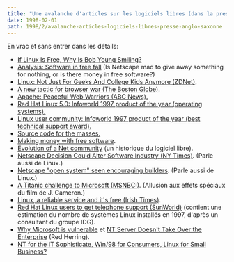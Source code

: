 ```yaml
---
title: "Une avalanche d'articles sur les logiciels libres (dans la presse anglo-saxonne)"
date: 1998-02-01
path: 1998/2/avalanche-articles-logiciels-libres-presse-anglo-saxonne
---
```


<P>En vrac et sans entrer dans les détails:</P>

<UL>

<LI><A HREF="http://currents.net/newstoday/97/12/15/news2.html">If Linux Is Free, Why Is Bob Young Smiling?</A>

<LI><A HREF="http://webserv.vnunet.com/www_user/plsql/pkg_vnu_template.comp_analysis?p_to_date=26-FEB-98&amp;p_cat_id=64&amp;p_story_id=48264">Analysis: Software in free fall</A> (Is Netscape mad to give away something
for nothing, or is there money in free software?)

<LI><A HREF="http://www.zdnet.com/sr/business/opportunity/980211b.html">Linux: Not Just For Geeks And College Kids Anymore (ZDNet)</A>.

<LI><A HREF="http://www.boston.com/dailyglobe/globehtml/036/A_new_tactic_for_browser_war.htm">A new tactic for browser war (The Boston Globe)</A>.

<LI><A HREF="http://www.abcnews.com/sections/business/apache_0129/index.html">Apache: Peaceful Web Warriors (ABC News).</A>

<LI><A HREF="http://www.infoworld.com/cgi-bin/displayTC.pl?/97poy.win3.htm">Red Hat Linux 5.0: Infoworld 1997 product of the year (operating systems).</A>

<LI><A HREF="http://www.infoworld.com/cgi-bin/displayTC.pl?97poy.supp.htm">Linux user community: Infoworld 1997 product of the year (best technical
support award).</A>

<LI><A HREF="http://www.news.com/SpecialFeatures/0,5,18652,00.html">Source code for the masses.</A>

<LI><A HREF="http://www.news.com/SpecialFeatures/0,5,18617,00.html">Making money with free software</A>.

<LI><A HREF="http://www.news.com/SpecialFeatures/0,5,18619,00.html">Evolution of a Net community</A> (un historique du logiciel libre).

<LI><A HREF="http://www.nytimes.com/library/cyber/digicom/020298digicom.html">Netscape Decision Could Alter Software Industry (NY Times)</A>.
(Parle aussi de Linux.)

<LI><A HREF="http://www.yahoo.com/headlines/980130/wired/stories/software_1.html">Netscape "open system" seen encouraging builders</A>.
(Parle aussi de Linux.)

<LI><A HREF="http://www.msnbc.com/news/139296.asp">A Titanic challenge to Microsoft (MSNBC!)</A>. (Allusion aux effets
spéciaux du film de J. Cameron.)

<LI><A HREF="http://www.irish-times.com/irish%2Dtimes/paper/1998/0116/tech12.html">Linux, a reliable service and it's free (Irish Times)</A>.

<LI><A HREF="http://www.sun.com/sunworldonline/swol-01-1998/swol-01-eyeoncomp.html#2">Red Hat Linux users to get telephone support (SunWorld)</A>
(contient une estimation du nombre de systèmes Linux installés en 1997, d'après
un consultant du groupe IDG).

<LI><A HREF="http://www.herring.com:80/mag/issue51/angler.html">Why Microsoft is vulnerable</A> et
<A HREF="http://www.herring.com:80/mag/issue49/top/anti.html">NT Server Doesn't Take Over the Enterprise</A> (Red Herring).

<LI><A HREF="http://www.ci.infobeads.com/INSIDER/PAGES/TOPICS/LAN/OSPlans_0223/">NT for the IT Sophisticate, Win/98 for Consumers, Linux for Small Business?</A>

</UL>


